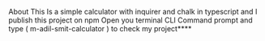 About
This Is a simple calculator with inquirer and chalk in typescript and I publish this project on npm Open you terminal CLI Command prompt and type ( m-adil-smit-calculator ) to check my project****
